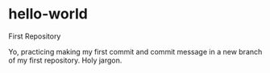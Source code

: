 # hello-world
First Repository

Yo, practicing making my first commit and commit message in a new branch of my first repository. Holy jargon.

